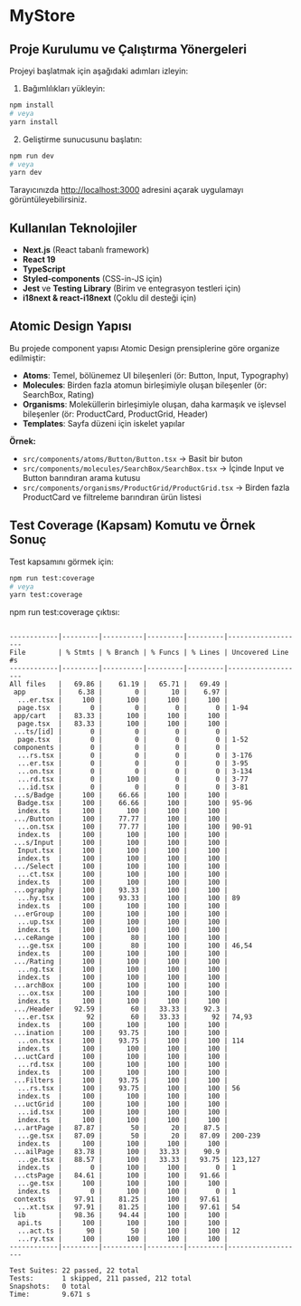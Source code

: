 # MyStore

## Proje Kurulumu ve Çalıştırma Yönergeleri

Projeyi başlatmak için aşağıdaki adımları izleyin:

1. Bağımlılıkları yükleyin:

```bash
npm install
# veya
yarn install
```

2. Geliştirme sunucusunu başlatın:

```bash
npm run dev
# veya
yarn dev
```

Tarayıcınızda [http://localhost:3000](http://localhost:3000) adresini açarak uygulamayı görüntüleyebilirsiniz.

## Kullanılan Teknolojiler

- **Next.js** (React tabanlı framework)
- **React 19**
- **TypeScript**
- **Styled-components** (CSS-in-JS için)
- **Jest** ve **Testing Library** (Birim ve entegrasyon testleri için)
- **i18next & react-i18next** (Çoklu dil desteği için)

## Atomic Design Yapısı

Bu projede component yapısı Atomic Design prensiplerine göre organize edilmiştir:

- **Atoms**: Temel, bölünemez UI bileşenleri (ör: Button, Input, Typography)
- **Molecules**: Birden fazla atomun birleşimiyle oluşan bileşenler (ör: SearchBox, Rating)
- **Organisms**: Moleküllerin birleşimiyle oluşan, daha karmaşık ve işlevsel bileşenler (ör: ProductCard, ProductGrid, Header)
- **Templates**: Sayfa düzeni için iskelet yapılar

**Örnek:**
- `src/components/atoms/Button/Button.tsx` → Basit bir buton
- `src/components/molecules/SearchBox/SearchBox.tsx` → İçinde Input ve Button barındıran arama kutusu
- `src/components/organisms/ProductGrid/ProductGrid.tsx` → Birden fazla ProductCard ve filtreleme barındıran ürün listesi

## Test Coverage (Kapsam) Komutu ve Örnek Sonuç

Test kapsamını görmek için:

```bash
npm run test:coverage
# veya
yarn test:coverage
```

npm run test:coverage çıktısı:

```

------------|---------|----------|---------|---------|-------------------
File        | % Stmts | % Branch | % Funcs | % Lines | Uncovered Line #s 
------------|---------|----------|---------|---------|-------------------
All files   |   69.86 |    61.19 |   65.71 |   69.49 |                   
 app        |    6.38 |        0 |      10 |    6.97 |                   
  ...er.tsx |     100 |      100 |     100 |     100 |                   
  page.tsx  |       0 |        0 |       0 |       0 | 1-94              
 app/cart   |   83.33 |      100 |     100 |     100 |                   
  page.tsx  |   83.33 |      100 |     100 |     100 |                   
 ...ts/[id] |       0 |        0 |       0 |       0 |                   
  page.tsx  |       0 |        0 |       0 |       0 | 1-52              
 components |       0 |        0 |       0 |       0 |                   
  ...rs.tsx |       0 |        0 |       0 |       0 | 3-176             
  ...er.tsx |       0 |        0 |       0 |       0 | 3-95              
  ...on.tsx |       0 |        0 |       0 |       0 | 3-134             
  ...rd.tsx |       0 |      100 |       0 |       0 | 3-77              
  ...id.tsx |       0 |        0 |       0 |       0 | 3-81              
 ...s/Badge |     100 |    66.66 |     100 |     100 |                   
  Badge.tsx |     100 |    66.66 |     100 |     100 | 95-96             
  index.ts  |     100 |      100 |     100 |     100 |                   
 .../Button |     100 |    77.77 |     100 |     100 |                   
  ...on.tsx |     100 |    77.77 |     100 |     100 | 90-91             
  index.ts  |     100 |      100 |     100 |     100 |                   
 ...s/Input |     100 |      100 |     100 |     100 |                   
  Input.tsx |     100 |      100 |     100 |     100 |                   
  index.ts  |     100 |      100 |     100 |     100 |                   
 .../Select |     100 |      100 |     100 |     100 |                   
  ...ct.tsx |     100 |      100 |     100 |     100 |                   
  index.ts  |     100 |      100 |     100 |     100 |                   
 ...ography |     100 |    93.33 |     100 |     100 |                   
  ...hy.tsx |     100 |    93.33 |     100 |     100 | 89                
  index.ts  |     100 |      100 |     100 |     100 |                   
 ...erGroup |     100 |      100 |     100 |     100 |                   
  ...up.tsx |     100 |      100 |     100 |     100 |                   
  index.ts  |     100 |      100 |     100 |     100 |                   
 ...ceRange |     100 |       80 |     100 |     100 |                   
  ...ge.tsx |     100 |       80 |     100 |     100 | 46,54             
  index.ts  |     100 |      100 |     100 |     100 |                   
 .../Rating |     100 |      100 |     100 |     100 |                   
  ...ng.tsx |     100 |      100 |     100 |     100 |                   
  index.ts  |     100 |      100 |     100 |     100 |                   
 ...archBox |     100 |      100 |     100 |     100 |                   
  ...ox.tsx |     100 |      100 |     100 |     100 |                   
  index.ts  |     100 |      100 |     100 |     100 |                   
 .../Header |   92.59 |       60 |   33.33 |    92.3 |                   
  ...er.tsx |      92 |       60 |   33.33 |      92 | 74,93             
  index.ts  |     100 |      100 |     100 |     100 |                   
 ...ination |     100 |    93.75 |     100 |     100 |                   
  ...on.tsx |     100 |    93.75 |     100 |     100 | 114               
  index.ts  |     100 |      100 |     100 |     100 |                   
 ...uctCard |     100 |      100 |     100 |     100 |                   
  ...rd.tsx |     100 |      100 |     100 |     100 |                   
  index.ts  |     100 |      100 |     100 |     100 |                   
 ...Filters |     100 |    93.75 |     100 |     100 |                   
  ...rs.tsx |     100 |    93.75 |     100 |     100 | 56                
  index.ts  |     100 |      100 |     100 |     100 |                   
 ...uctGrid |     100 |      100 |     100 |     100 |                   
  ...id.tsx |     100 |      100 |     100 |     100 |                   
  index.ts  |     100 |      100 |     100 |     100 |                   
 ...artPage |   87.87 |       50 |      20 |    87.5 |                   
  ...ge.tsx |   87.09 |       50 |      20 |   87.09 | 200-239           
  index.ts  |     100 |      100 |     100 |     100 |                   
 ...ailPage |   83.78 |      100 |   33.33 |    90.9 |                   
  ...ge.tsx |   88.57 |      100 |   33.33 |   93.75 | 123,127           
  index.ts  |       0 |      100 |     100 |       0 | 1                 
 ...ctsPage |   84.61 |      100 |     100 |   91.66 |                   
  ...ge.tsx |     100 |      100 |     100 |     100 |                   
  index.ts  |       0 |      100 |     100 |       0 | 1                 
 contexts   |   97.91 |    81.25 |     100 |   97.61 |                   
  ...xt.tsx |   97.91 |    81.25 |     100 |   97.61 | 54                
 lib        |   98.36 |    94.44 |     100 |     100 |                   
  api.ts    |     100 |      100 |     100 |     100 |                   
  ...act.ts |      90 |       50 |     100 |     100 | 12                
  ...ry.tsx |     100 |      100 |     100 |     100 |                   
------------|---------|----------|---------|---------|-------------------

Test Suites: 22 passed, 22 total
Tests:       1 skipped, 211 passed, 212 total
Snapshots:   0 total
Time:        9.671 s
```

